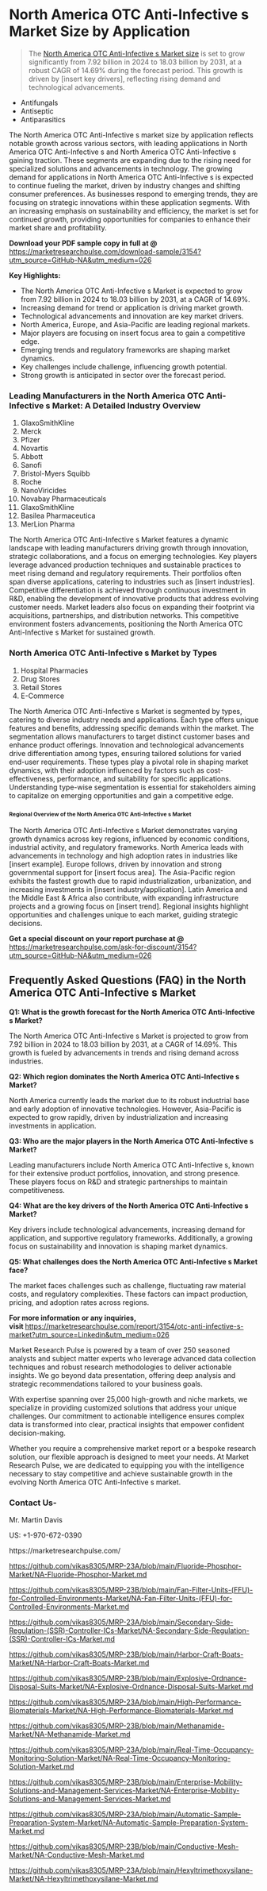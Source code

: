<h1>North America OTC Anti-Infective s Market&nbsp;Size by Application</h1><blockquote><p>The <a href="https://marketresearchpulse.com/download-sample/3154?utm_source=GitHub-NA&amp;utm_medium=026">North America OTC Anti-Infective s Market size</a> is set to grow significantly from 7.92 billion in 2024 to 18.03 billion by 2031, at a robust CAGR of 14.69% during the forecast period. This growth is driven by [insert key drivers], reflecting rising demand and technological advancements.</p></blockquote><ul><li>Antifungals<li> Antiseptic<li> Antiparasitics</li></ul><p>The North America OTC Anti-Infective s market size by application reflects notable growth across various sectors, with leading applications in North America OTC Anti-Infective s and North America OTC Anti-Infective s gaining traction. These segments are expanding due to the rising need for specialized solutions and advancements in technology. The growing demand for applications in North America OTC Anti-Infective s is expected to continue fueling the market, driven by industry changes and shifting consumer preferences. As businesses respond to emerging trends, they are focusing on strategic innovations within these application segments. With an increasing emphasis on sustainability and efficiency, the market is set for continued growth, providing opportunities for companies to enhance their market share and profitability.</p><p><strong>Download your PDF sample copy in full at @ </strong><a href="https://marketresearchpulse.com/download-sample/3154?utm_source=GitHub-NA&amp;utm_medium=026">https://marketresearchpulse.com/download-sample/3154?utm_source=GitHub-NA&amp;utm_medium=026</a></p><p><strong>Key Highlights: </strong></p><ul><li>The North America OTC Anti-Infective s Market is expected to grow from 7.92 billion in 2024 to 18.03 billion by 2031, at a CAGR of 14.69%.</li><li>Increasing demand for trend or application is driving market growth.</li><li>Technological advancements and innovation are key market drivers.</li><li>North America, Europe, and Asia-Pacific are leading regional markets.</li><li>Major players are focusing on insert focus area to gain a competitive edge.</li><li>Emerging trends and regulatory frameworks are shaping market dynamics.</li><li>Key challenges include challenge, influencing growth potential.</li><li>Strong growth is anticipated in sector over the forecast period.</li></ul><h3>Leading Manufacturers in the North America OTC Anti-Infective s Market: A Detailed Industry Overview</h3><ol><li>GlaxoSmithKline</li><li>Merck</li><li>Pfizer</li><li>Novartis</li><li>Abbott</li><li>Sanofi</li><li>Bristol-Myers Squibb</li><li>Roche</li><li>NanoViricides</li><li>Novabay Pharmaceuticals</li><li>GlaxoSmithKline</li><li>Basilea Pharmaceutica</li><li>MerLion Pharma</li></ol><div class="flex max-w-full flex-col flex-grow"><div class="min-h-8 text-message flex w-full flex-col items-end gap-2 whitespace-normal break-words [.text-message+&amp;]:mt-5" dir="auto" data-message-author-role="assistant" data-message-id="fd8432e4-4910-450d-b182-61b7bfb0a01f" data-message-model-slug="gpt-4o"><div class="flex w-full flex-col gap-1 empty:hidden first:pt-[3px]"><div class="markdown prose w-full break-words dark:prose-invert light"><p>The North America OTC Anti-Infective s Market features a dynamic landscape with leading manufacturers driving growth through innovation, strategic collaborations, and a focus on emerging technologies. Key players leverage advanced production techniques and sustainable practices to meet rising demand and regulatory requirements. Their portfolios often span diverse applications, catering to industries such as [insert industries]. Competitive differentiation is achieved through continuous investment in R&amp;D, enabling the development of innovative products that address evolving customer needs. Market leaders also focus on expanding their footprint via acquisitions, partnerships, and distribution networks. This competitive environment fosters advancements, positioning the North America OTC Anti-Infective s Market for sustained growth.</p></div></div></div></div><h3>North America OTC Anti-Infective s Market by Types</h3><ol><li>Hospital Pharmacies<li> Drug Stores<li> Retail Stores<li> E-Commerce</li></ol><div class="flex max-w-full flex-col flex-grow"><div class="min-h-8 text-message flex w-full flex-col items-end gap-2 whitespace-normal break-words [.text-message+&amp;]:mt-5" dir="auto" data-message-author-role="assistant" data-message-id="084470be-0bb7-4664-bddf-5156b4f41249" data-message-model-slug="gpt-4o-mini"><div class="flex w-full flex-col gap-1 empty:hidden first:pt-[3px]"><div class="markdown prose w-full break-words dark:prose-invert light"><p>The North America OTC Anti-Infective s Market is segmented by types, catering to diverse industry needs and applications. Each type offers unique features and benefits, addressing specific demands within the market. The segmentation allows manufacturers to target distinct customer bases and enhance product offerings. Innovation and technological advancements drive differentiation among types, ensuring tailored solutions for varied end-user requirements. These types play a pivotal role in shaping market dynamics, with their adoption influenced by factors such as cost-effectiveness, performance, and suitability for specific applications. Understanding type-wise segmentation is essential for stakeholders aiming to capitalize on emerging opportunities and gain a competitive edge.</p></div></div></div></div><h3><span style="font-size: 11px;">Regional Overview of the North America OTC Anti-Infective s Market</span></h3><div class="flex max-w-full flex-col flex-grow"><div class="min-h-8 text-message flex w-full flex-col items-end gap-2 whitespace-normal break-words [.text-message+&amp;]:mt-5" dir="auto" data-message-author-role="assistant" data-message-id="e9038762-ce64-4e30-91c9-9bd413514231" data-message-model-slug="gpt-4o-mini"><div class="flex w-full flex-col gap-1 empty:hidden first:pt-[3px]"><div class="markdown prose w-full break-words dark:prose-invert light"><p>The North America OTC Anti-Infective s Market demonstrates varying growth dynamics across key regions, influenced by economic conditions, industrial activity, and regulatory frameworks. North America leads with advancements in technology and high adoption rates in industries like [insert example]. Europe follows, driven by innovation and strong governmental support for [insert focus area]. The Asia-Pacific region exhibits the fastest growth due to rapid industrialization, urbanization, and increasing investments in [insert industry/application]. Latin America and the Middle East &amp; Africa also contribute, with expanding infrastructure projects and a growing focus on [insert trend]. Regional insights highlight opportunities and challenges unique to each market, guiding strategic decisions.</p></div></div></div></div><p><strong>Get a special discount on your report purchase at @ </strong><a href="https://marketresearchpulse.com/ask-for-discount/3154?utm_source=GitHub-NA&amp;utm_medium=026">https://marketresearchpulse.com/ask-for-discount/3154?utm_source=GitHub-NA&amp;utm_medium=026</a></p><h2>Frequently Asked Questions (FAQ) in the North America OTC Anti-Infective s Market</h2><p><strong>Q1: What is the growth forecast for the North America OTC Anti-Infective s Market?</strong></p><p>The North America OTC Anti-Infective s Market is projected to grow from 7.92 billion in 2024 to 18.03 billion by 2031, at a CAGR of 14.69%. This growth is fueled by advancements in trends and rising demand across industries.</p><p><strong>Q2: Which region dominates the North America OTC Anti-Infective s Market?</strong></p><p>North America currently leads the market due to its robust industrial base and early adoption of innovative technologies. However, Asia-Pacific is expected to grow rapidly, driven by industrialization and increasing investments in application.</p><p><strong>Q3: Who are the major players in the North America OTC Anti-Infective s Market?</strong></p><p>Leading manufacturers include North America OTC Anti-Infective s, known for their extensive product portfolios, innovation, and strong presence. These players focus on R&amp;D and strategic partnerships to maintain competitiveness.</p><p><strong>Q4: What are the key drivers of the North America OTC Anti-Infective s Market?</strong></p><p>Key drivers include technological advancements, increasing demand for application, and supportive regulatory frameworks. Additionally, a growing focus on sustainability and innovation is shaping market dynamics.</p><p><strong>Q5: What challenges does the North America OTC Anti-Infective s Market face?</strong></p><p>The market faces challenges such as challenge, fluctuating raw material costs, and regulatory complexities. These factors can impact production, pricing, and adoption rates across regions.</p><p><strong>For more information or any inquiries, visit&nbsp;</strong><a href="https://marketresearchpulse.com/report/3154/otc-anti-infective-s-market?utm_source=Linkedin&utm_medium=026">https://marketresearchpulse.com/report/3154/otc-anti-infective-s-market?utm_source=Linkedin&utm_medium=026</a></p><p>Market Research Pulse is powered by a team of over 250 seasoned analysts and subject matter experts who leverage advanced data collection techniques and robust research methodologies to deliver actionable insights. We go beyond data presentation, offering deep analysis and strategic recommendations tailored to your business goals.</p><p>With expertise spanning over 25,000 high-growth and niche markets, we specialize in providing customized solutions that address your unique challenges. Our commitment to actionable intelligence ensures complex data is transformed into clear, practical insights that empower confident decision-making.</p><p>Whether you require a comprehensive market report or a bespoke research solution, our flexible approach is designed to meet your needs. At Market Research Pulse, we are dedicated to equipping you with the intelligence necessary to stay competitive and achieve sustainable growth in the evolving North America OTC Anti-Infective s market.</p><h3><strong>Contact Us-</strong></h3><p>Mr. Martin Davis</p><p>US: +1-970-672-0390</p><p>https://marketresearchpulse.com/</p><p><a href="https://github.com/vikas8305/MRP-23A/blob/main/Fluoride-Phosphor-Market/NA-Fluoride-Phosphor-Market.md">https://github.com/vikas8305/MRP-23A/blob/main/Fluoride-Phosphor-Market/NA-Fluoride-Phosphor-Market.md</a></p><p><a href="https://github.com/vikas8305/MRP-23B/blob/main/Fan-Filter-Units-(FFU)-for-Controlled-Environments-Market/NA-Fan-Filter-Units-(FFU)-for-Controlled-Environments-Market.md">https://github.com/vikas8305/MRP-23B/blob/main/Fan-Filter-Units-(FFU)-for-Controlled-Environments-Market/NA-Fan-Filter-Units-(FFU)-for-Controlled-Environments-Market.md</a></p><p><a href="https://github.com/vikas8305/MRP-23A/blob/main/Secondary-Side-Regulation-(SSR)-Controller-ICs-Market/NA-Secondary-Side-Regulation-(SSR)-Controller-ICs-Market.md">https://github.com/vikas8305/MRP-23A/blob/main/Secondary-Side-Regulation-(SSR)-Controller-ICs-Market/NA-Secondary-Side-Regulation-(SSR)-Controller-ICs-Market.md</a></p><p><a href="https://github.com/vikas8305/MRP-23B/blob/main/Harbor-Craft-Boats-Market/NA-Harbor-Craft-Boats-Market.md">https://github.com/vikas8305/MRP-23B/blob/main/Harbor-Craft-Boats-Market/NA-Harbor-Craft-Boats-Market.md</a></p><p><a href="https://github.com/vikas8305/MRP-23B/blob/main/Explosive-Ordnance-Disposal-Suits-Market/NA-Explosive-Ordnance-Disposal-Suits-Market.md">https://github.com/vikas8305/MRP-23B/blob/main/Explosive-Ordnance-Disposal-Suits-Market/NA-Explosive-Ordnance-Disposal-Suits-Market.md</a></p><p><a href="https://github.com/vikas8305/MRP-23A/blob/main/High-Performance-Biomaterials-Market/NA-High-Performance-Biomaterials-Market.md">https://github.com/vikas8305/MRP-23A/blob/main/High-Performance-Biomaterials-Market/NA-High-Performance-Biomaterials-Market.md</a></p><p><a href="https://github.com/vikas8305/MRP-23B/blob/main/Methanamide-Market/NA-Methanamide-Market.md">https://github.com/vikas8305/MRP-23B/blob/main/Methanamide-Market/NA-Methanamide-Market.md</a></p><p><a href="https://github.com/vikas8305/MRP-23A/blob/main/Real-Time-Occupancy-Monitoring-Solution-Market/NA-Real-Time-Occupancy-Monitoring-Solution-Market.md">https://github.com/vikas8305/MRP-23A/blob/main/Real-Time-Occupancy-Monitoring-Solution-Market/NA-Real-Time-Occupancy-Monitoring-Solution-Market.md</a></p><p><a href="https://github.com/vikas8305/MRP-23B/blob/main/Enterprise-Mobility-Solutions-and-Management-Services-Market/NA-Enterprise-Mobility-Solutions-and-Management-Services-Market.md">https://github.com/vikas8305/MRP-23B/blob/main/Enterprise-Mobility-Solutions-and-Management-Services-Market/NA-Enterprise-Mobility-Solutions-and-Management-Services-Market.md</a></p><p><a href="https://github.com/vikas8305/MRP-23A/blob/main/Automatic-Sample-Preparation-System-Market/NA-Automatic-Sample-Preparation-System-Market.md">https://github.com/vikas8305/MRP-23A/blob/main/Automatic-Sample-Preparation-System-Market/NA-Automatic-Sample-Preparation-System-Market.md</a></p><p><a href="https://github.com/vikas8305/MRP-23B/blob/main/Conductive-Mesh-Market/NA-Conductive-Mesh-Market.md">https://github.com/vikas8305/MRP-23B/blob/main/Conductive-Mesh-Market/NA-Conductive-Mesh-Market.md</a></p><p><a href="https://github.com/vikas8305/MRP-23A/blob/main/Hexyltrimethoxysilane-Market/NA-Hexyltrimethoxysilane-Market.md">https://github.com/vikas8305/MRP-23A/blob/main/Hexyltrimethoxysilane-Market/NA-Hexyltrimethoxysilane-Market.md</a></p>
